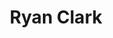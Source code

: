 ---
layout: employee
skillsid: 0
title: 'Ryan Clark'
permalink: /employees/:title 
location: 'Philadelphia'
position: 'Sales Excellence Data Scientist'
availability: 21
internal: false
categories: 
- employees
phoneNumber: 555-555-5555
email: email@gmail.com
manage: false
---